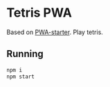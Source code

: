 # Tetris PWA

Based on [PWA-starter](https://github.com/pwa-builder/pwa-starter). Play tetris.

## Running

```bash
npm i
npm start
```